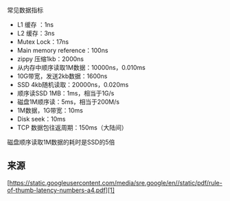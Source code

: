 常见数据指标
- L1 缓存 ：1ns
- L2 缓存：3ns
- Mutex Lock：17ns
- Main memory reference：100ns
- zippy 压缩1kb：2000ns
- 从内存中顺序读取1M数据：10000ns，0.010ms
- 10G带宽，发送2kb数据：1600ns
- SSD 4kb随机读取：20000ns，0.020ms
- 顺序读SSD 1MB：1ms，相当于1G/s
- 磁盘1M顺序读：5ms，相当于200M/s
- 1M数据，1G带宽：10ms
- Disk seek：10ms
- TCP 数据包往返周期：150ms（大陆间）

磁盘顺序读取1M数据的耗时是SSD的5倍

## 来源
[https://static.googleusercontent.com/media/sre.google/en//static/pdf/rule-of-thumb-latency-numbers-a4.pdf][1]

[1]:	https://static.googleusercontent.com/media/sre.google/en//static/pdf/rule-of-thumb-latency-numbers-a4.pdf